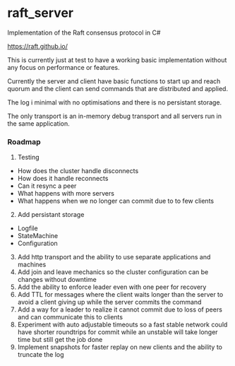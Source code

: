 # raft_server
Implementation of the Raft consensus protocol in C#

https://raft.github.io/

This is currently just at test to have a working basic implementation without any focus on performance or features.

Currently the server and client have basic functions to start up and reach quorum and the client can send commands that are distributed and applied.

The log i minimal with no optimisations and there is no persistant storage.

The only transport is an in-memory debug transport and all servers run in the same application.

### Roadmap

1. Testing
  * How does the cluster handle disconnects
  * How does it handle reconnects
  * Can it resync a peer
  * What happens with more servers
  * What happens when we no longer can commit due to to few clients
2. Add persistant storage
  * Logfile
  * StateMachine
  * Configuration
3. Add http transport and the ability to use separate applications and machines
4. Add join and leave mechanics so the cluster configuration can be changes without downtime
5. Add the ability to enforce leader even with one peer for recovery
6. Add TTL for messages where the client waits longer than the server to avoid a client giving up while the server commits the command
7. Add a way for a leader to realize it cannot commit due to loss of peers and can communicate this to clients
8. Experiment with auto adjustable timeouts so a fast stable network could have shorter roundtrips for commit while an unstable will take longer time but still get the job done
9. Implement snapshots for faster replay on new clients and the ability to truncate the log
